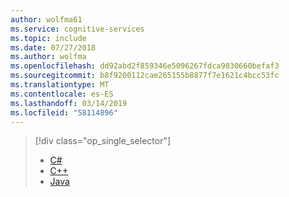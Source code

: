 ```yaml
---
author: wolfma61
ms.service: cognitive-services
ms.topic: include
ms.date: 07/27/2018
ms.author: wolfma
ms.openlocfilehash: dd92abd2f859346e5096267fdca9030660befaf3
ms.sourcegitcommit: b8f9200112cae265155b8877f7e1621c4bcc53fc
ms.translationtype: MT
ms.contentlocale: es-ES
ms.lasthandoff: 03/14/2019
ms.locfileid: "58114896"
---
```

> [!div class="op_single_selector"]
> - [C#](~/articles/cognitive-services/speech-service/how-to-translate-speech-csharp.md)
> - [C++](~/articles/cognitive-services/speech-service/how-to-translate-speech-cpp.md)
> - [Java](~/articles/cognitive-services/speech-service/how-to-translate-speech-java.md)

